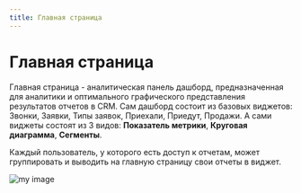 ```yaml
---
title: Главная страница
---
```


# Главная страница

Главная страница - аналитическая панель дашборд, предназначенная для аналитики и оптимального графического представления результатов отчетов в CRM. 
Сам дашборд состоит из базовых виджетов: Звонки, Заявки, Типы заявок, Приехали, Приедут, Продажи. 
А сами виджеты состоят из 3 видов: **Показатель метрики**, **Круговая диаграмма**, **Сегменты**.

Каждый пользователь, у которого есть доступ к отчетам, может группировать и выводить на главную страницу свои отчеты в виджет.

![my image](/img/plex.avif)

